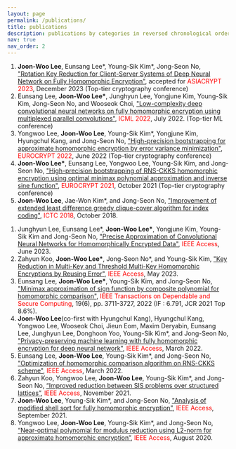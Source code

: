 ```yaml
---
layout: page
permalink: /publications/
title: publications
description: publications by categories in reversed chronological order. generated by jekyll-scholar.
nav: true
nav_order: 2
---
```


<!-- _pages/publications.md -->
<div class="publications">
<ol>
  <li><b>Joon-Woo Lee</b>, Eunsang Lee*, Young-Sik Kim*, Jong-Seon No, <a href="https://eprint.iacr.org/2022/532" class="custom-link">"Rotation Key Reduction for Client-Server Systems of Deep Neural Network on Fully Homomorphic Encryption"</a>, accepted for 
  <span style="color: red;">ASIACRYPT 2023</span>, December 2023 (Top-tier cryptography conference)</li>
  <li>Eunsang Lee, <b>Joon-Woo Lee*</b>, Junghyun Lee, Yongjune Kim, Young-Sik Kim, Jong-Seon No, and Wooseok Choi, <a href="https://www.example.com" class="custom-link">"Low-complexity deep convolutional neural networks on fully homomorphic encryption using multiplexed parallel convolutions"</a>, <span style="color: red;">ICML 2022</span>, July 2022. (Top-tier ML conference)</li>
  <li>Yongwoo Lee, <b>Joon-Woo Lee</b>, Young-Sik Kim*, Yongjune Kim, Hyungchul Kang, and Jong-Seon No, <a href="https://www.example.com" class="custom-link">"High-precision bootstrapping for approximate homomorphic encryption by error variance minimization"</a>, <span style="color: red;">EUROCRYPT 2022</span>, June 2022 (Top-tier cryptography conference)</li>
  <li><b>Joon-Woo Lee*</b>, Eunsang Lee, Yongwoo Lee, Young-Sik Kim, and Jong-Seon No, <a href="https://www.example.com" class="custom-link">"High-precision bootstrapping of RNS-CKKS homomorphic encryption using optimal minimax polynomial approximation and inverse sine function"</a>, <span style="color: red;">EUROCRYPT 2021</span>, October 2021 (Top-tier cryptography conference)</li>
  <li><b>Joon-Woo Lee</b>, Jae-Won Kim*, and Jong-Seon No, <a href="https://www.example.com" class="custom-link">"Improvement of extended least difference greedy clique-cover algorithm for index coding"</a>, <span style="color: red;">ICTC 2018</span>, October 2018.</li>
</ol>

<ol>
  <li>Junghyun Lee, Eunsang Lee*, <b>Joon-Woo Lee*</b>, Yongjune Kim, Young-Sik Kim and Jong-Seon No, <a href="https://www.example.com" class="custom-link">"Precise Approximation of Convolutional Neural Networks for Homomorphically Encrypted Data"</a>, <span style="color: red;">IEEE Access</span>, June 2023.</li>
  <li>Zahyun Koo, <b>Joon-Woo Lee*</b>, Jong-Seon No*, and Young-Sik Kim, <a href="https://www.example.com" class="custom-link">"Key Reduction in Multi-Key and Threshold Multi-Key Homomorphic Encryptions by Reusing Error"</a>, <span style="color: red;">IEEE Access</span>, May 2023.</li>
  <li>Eunsang Lee, <b>Joon-Woo Lee*</b>, Young-Sik Kim, and Jong-Seon No, <a href="https://www.example.com" class="custom-link">"Minimax approximation of sign function by composite polynomial for homomorphic comparison"</a>, <span style="color: red;">IEEE Transactions on Dependable and Secure Computing</span>, 19(6), pp. 3711-3727, 2022 (IF : 6.791, JCR 2021 Top 8.6%).</li>
  <li><b>Joon-Woo Lee</b>(co-first with Hyungchul Kang), Hyungchul Kang, Yongwoo Lee, Wooseok Choi, Jieun Eom, Maxim Deryabin, Eunsang Lee, Junghyun Lee, Donghoon Yoo, Young-Sik Kim*, and Jong-Seon No, <a href="https://www.example.com" class="custom-link">"Privacy-preserving machine learning with fully homomorphic encryption for deep neural network"</a>, <span style="color: red;">IEEE Access</span>, March 2022.</li>
  <li>Eunsang Lee, <b>Joon-Woo Lee</b>, Young-Sik Kim*, and Jong-Seon No, <a href="https://www.example.com" class="custom-link">"Optimization of homomorphic comparison algorithm on RNS-CKKS scheme"</a>, <span style="color: red;">IEEE Access</span>, March 2022.</li>
  <li>Zahyun Koo, Yongwoo Lee, <b>Joon-Woo Lee</b>, Young-Sik Kim*, and Jong-Seon No, <a href="https://www.example.com" class="custom-link">“Improved reduction between SIS problems over structured lattices”</a>, <span style="color: red;">IEEE Access</span>, November 2021.</li>
  <li><b>Joon-Woo Lee</b>, Young-Sik Kim*, and Jong-Seon No, <a href="https://www.example.com" class="custom-link">"Analysis of modified shell sort for fully homomorphic encryption"</a>, <span style="color: red;">IEEE Access</span>, September 2021.</li>
  <li>Yongwoo Lee, <b>Joon-Woo Lee</b>, Young-Sik Kim*, and Jong-Seon No, <a href="https://www.example.com" class="custom-link">“Near-optimal polynomial for modulus reduction using L2-norm for approximate homomorphic encryption”</a>, <span style="color: red;">IEEE Access</span>, August 2020.</li>
</ol>

</div>
